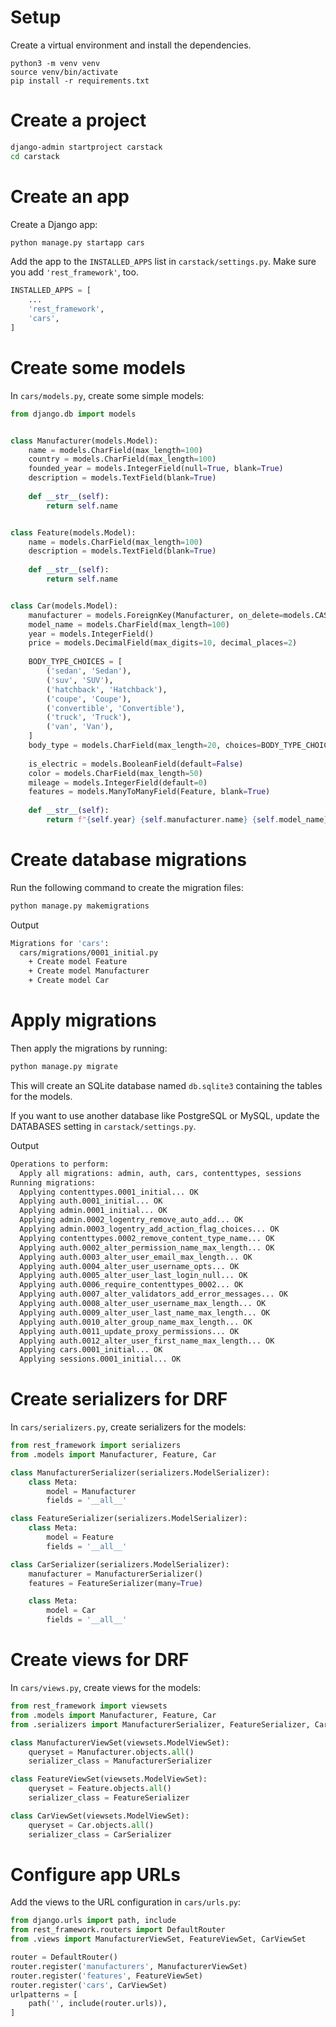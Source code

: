 # Setup

Create a virtual environment and install the dependencies.

```
python3 -m venv venv
source venv/bin/activate
pip install -r requirements.txt
```

# Create a project

```bash
django-admin startproject carstack
cd carstack
```

# Create an app

Create a Django app:

```bash
python manage.py startapp cars
```

Add the app to the `INSTALLED_APPS` list in `carstack/settings.py`. Make sure you add `'rest_framework'`, too.

```python
INSTALLED_APPS = [
    ...
    'rest_framework',
    'cars',
]
```

# Create some models

In `cars/models.py`, create some simple models:

```python
from django.db import models


class Manufacturer(models.Model):
    name = models.CharField(max_length=100)
    country = models.CharField(max_length=100)
    founded_year = models.IntegerField(null=True, blank=True)
    description = models.TextField(blank=True)
    
    def __str__(self):
        return self.name


class Feature(models.Model):
    name = models.CharField(max_length=100)
    description = models.TextField(blank=True)
    
    def __str__(self):
        return self.name


class Car(models.Model):
    manufacturer = models.ForeignKey(Manufacturer, on_delete=models.CASCADE, related_name='cars')
    model_name = models.CharField(max_length=100)
    year = models.IntegerField()
    price = models.DecimalField(max_digits=10, decimal_places=2)
    
    BODY_TYPE_CHOICES = [
        ('sedan', 'Sedan'),
        ('suv', 'SUV'),
        ('hatchback', 'Hatchback'),
        ('coupe', 'Coupe'),
        ('convertible', 'Convertible'),
        ('truck', 'Truck'),
        ('van', 'Van'),
    ]
    body_type = models.CharField(max_length=20, choices=BODY_TYPE_CHOICES)
    
    is_electric = models.BooleanField(default=False)
    color = models.CharField(max_length=50)
    mileage = models.IntegerField(default=0)
    features = models.ManyToManyField(Feature, blank=True)
    
    def __str__(self):
        return f"{self.year} {self.manufacturer.name} {self.model_name}"

```

# Create database migrations

Run the following command to create the migration files:

```bash
python manage.py makemigrations
```

Output

```bash
Migrations for 'cars':
  cars/migrations/0001_initial.py
    + Create model Feature
    + Create model Manufacturer
    + Create model Car
```


# Apply migrations

Then apply the migrations by running:

```bash
python manage.py migrate
```

This will create an SQLite database named `db.sqlite3` containing the tables for the models.

If you want to use another database like PostgreSQL or MySQL, update the DATABASES setting in `carstack/settings.py`.

Output


```bash
Operations to perform:
  Apply all migrations: admin, auth, cars, contenttypes, sessions
Running migrations:
  Applying contenttypes.0001_initial... OK
  Applying auth.0001_initial... OK
  Applying admin.0001_initial... OK
  Applying admin.0002_logentry_remove_auto_add... OK
  Applying admin.0003_logentry_add_action_flag_choices... OK
  Applying contenttypes.0002_remove_content_type_name... OK
  Applying auth.0002_alter_permission_name_max_length... OK
  Applying auth.0003_alter_user_email_max_length... OK
  Applying auth.0004_alter_user_username_opts... OK
  Applying auth.0005_alter_user_last_login_null... OK
  Applying auth.0006_require_contenttypes_0002... OK
  Applying auth.0007_alter_validators_add_error_messages... OK
  Applying auth.0008_alter_user_username_max_length... OK
  Applying auth.0009_alter_user_last_name_max_length... OK
  Applying auth.0010_alter_group_name_max_length... OK
  Applying auth.0011_update_proxy_permissions... OK
  Applying auth.0012_alter_user_first_name_max_length... OK
  Applying cars.0001_initial... OK
  Applying sessions.0001_initial... OK
```

# Create serializers for DRF

In `cars/serializers.py`, create serializers for the models:

```python
from rest_framework import serializers
from .models import Manufacturer, Feature, Car

class ManufacturerSerializer(serializers.ModelSerializer):
    class Meta:
        model = Manufacturer
        fields = '__all__'

class FeatureSerializer(serializers.ModelSerializer):
    class Meta:
        model = Feature
        fields = '__all__'

class CarSerializer(serializers.ModelSerializer):
    manufacturer = ManufacturerSerializer()
    features = FeatureSerializer(many=True)

    class Meta:
        model = Car
        fields = '__all__'
```

# Create views for DRF

In `cars/views.py`, create views for the models:

```python
from rest_framework import viewsets
from .models import Manufacturer, Feature, Car
from .serializers import ManufacturerSerializer, FeatureSerializer, CarSerializer

class ManufacturerViewSet(viewsets.ModelViewSet):
    queryset = Manufacturer.objects.all()
    serializer_class = ManufacturerSerializer

class FeatureViewSet(viewsets.ModelViewSet):
    queryset = Feature.objects.all()
    serializer_class = FeatureSerializer

class CarViewSet(viewsets.ModelViewSet):
    queryset = Car.objects.all()
    serializer_class = CarSerializer
```

# Configure app URLs

Add the views to the URL configuration in `cars/urls.py`:

```python
from django.urls import path, include
from rest_framework.routers import DefaultRouter
from .views import ManufacturerViewSet, FeatureViewSet, CarViewSet

router = DefaultRouter()
router.register('manufacturers', ManufacturerViewSet)
router.register('features', FeatureViewSet)
router.register('cars', CarViewSet)
urlpatterns = [
    path('', include(router.urls)),
]
```

